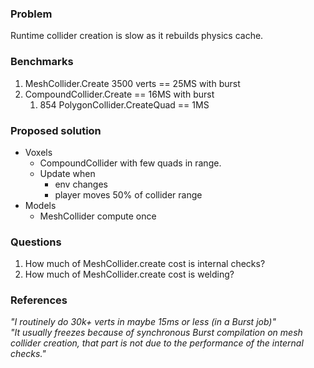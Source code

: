 ### Problem
Runtime collider creation is slow as it rebuilds physics cache.

### Benchmarks
1. MeshCollider.Create 3500 verts == 25MS with burst
1. CompoundCollider.Create == 16MS with burst
    1. 854 PolygonCollider.CreateQuad == 1MS


### Proposed solution
* Voxels
   * CompoundCollider with few quads in range.   
   * Update when
      * env changes
      * player moves 50% of collider range 
* Models
   * MeshCollider compute once



### Questions
1. How much of MeshCollider.create cost is internal checks?
1. How much of MeshCollider.create cost is welding?


### References
_"I routinely do 30k+ verts in maybe 15ms or less (in a Burst job)"_   
_"It usually freezes because of synchronous Burst compilation on mesh collider creation, that part is not due to the performance of the internal checks."_   
